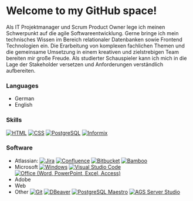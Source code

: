 # Welcome to my GitHub space!
Als IT Projektmanager und Scrum Product Owner lege ich meinen Schwerpunkt auf die agile Softwareentwicklung. Gerne bringe ich mein technisches Wissen im Bereich relationaler Datenbanken sowie Frontend Technologien ein. Die Erarbeitung von komplexen fachlichen Themen und die gemeinsame Umsetzung in einem kreativen und zielstrebigen Team bereiten mir große Freude. Als studierter Schauspieler kann ich mich in die Lage der Stakeholder versetzen und Anforderungen verständlich aufbereiten.

### Languages
- German
- English

### Skills
<p>
  <a href="#"><img alt="HTML" src="https://img.shields.io/badge/-HTML-E34F26?style=flat-square&logo=html5&logoColor=white" /></a>
  <a href="#"><img alt="CSS" src="https://img.shields.io/badge/-CSS-E34F26?style=flat-square&logo=css3&logoColor=white" /></a>
  <a href="#"><img alt="PostgreSQL" src="https://img.shields.io/badge/-PostgreSQL-E34F26?style=flat-square&logo=postgresql&logoColor=white" /></a>
  <a href="#"><img alt="Informix" src="https://img.shields.io/badge/-Informix-E34F26?style=flat-square&logo=ibm&logoColor=white" /></a>
</p>

### Software
- Atlassian:
  <a href="#"><img alt="Jira" src="https://img.shields.io/badge/-Jira-E34F26?style=flat-square&logo=jira&logoColor=white" /></a>
  <a href="#"><img alt="Confluence" src="https://img.shields.io/badge/-Confluence-E34F26?style=flat-square&logo=jira&logoColor=white" /></a>
  <a href="#"><img alt="Bitbucket" src="https://img.shields.io/badge/-Bitbucket-E34F26?style=flat-square&logo=bitbucket&logoColor=white" /></a>
  <a href="#"><img alt="Bamboo" src="https://img.shields.io/badge/-Bamboo-E34F26?style=flat-square&logo=bamboo&logoColor=white" /></a>
- Microsoft
  <a href="#"><img alt="Windows" src="https://img.shields.io/badge/-Bamboo-E34F26?style=flat-square&logo=windows&logoColor=white" /></a>
  <a href="#"><img alt="Visual Studio Code" src="https://img.shields.io/badge/-Visual Studio Code-E34F26?style=flat-square&logo=visualstudiocode&logoColor=white" /></a>
  <a href="#"><img alt="Office (Word, PowerPoint, Excel, Access)" src="https://img.shields.io/badge/-Office (Word, PowerPoint, Excel, Access)-E34F26?style=flat-square&logo=microsoftoffice&logoColor=white" /></a>
- Adobe
- Web
- Other
  <a href="#"><img alt="Git" src="https://img.shields.io/badge/-Git-E34F26?style=flat-square&logo=git&logoColor=white" /></a>
  <a href="#"><img alt="DBeaver" src="https://img.shields.io/badge/-DBeaver-E34F26?style=flat-square&logo=&logoColor=white" /></a>
  <a href="#"><img alt="PostgreSQL Maestro" src="https://img.shields.io/badge/-PostgreSQL Maestro-E34F26?style=flat-square&logo=&logoColor=white" /></a>
  <a href="#"><img alt="AGS Server Studio" src="https://img.shields.io/badge/-AGS Server Studio-E34F26?style=flat-square&logo=&logoColor=white" /></a>
